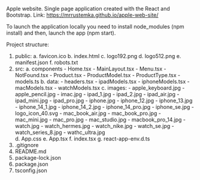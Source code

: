 Apple website. Single page application created with the React and Bootstrap.
Link: https://mrrustemka.github.io/apple-web-site/

To launch the application locally you need to install node_modules (npm install) and then, launch the app (npm start).

Project structure:

1. public:
   a. favicon.ico
   b. index.html
   c. logo192.png
   d. logo512.png
   e. manifest.json
   f. robots.txt
2. src:
   a. components - Home.tsx - MainLayout.tsx - Menu.tsx - NotFound.tsx - Product.tsx - ProductModel.tsx - ProductType.tsx - models.ts
   b. data: - headers.tsx - ipadModels.tsx - iphoneModels.tsx - macModels.tsx - watchModels.tsx
   c. images: - apple_keyboard.jpg - apple_pencil.jpg - imac.jpg - ipad_1.jpg - ipad_2.jpg - ipad_air.jpg - ipad_mini.jpg - ipad_pro.jpg - iphone.jpg - iphone_12.jpg - iphone_13.jpg - iphone_14_1.jpg - iphone_14_2.jpg - iphone_14_pro.jpg - iphone_se.jpg - logo_icon_40.svg - mac_book_air.jpg - mac_book_pro.jpg - mac_mini.jpg - mac_pro.jpg - mac_studio.jpg - macbook_pro_14.jpg - watch.jpg - watch_hermes.jpg - watch_nike.jpg - watch_se.jpg - watch_series_8.jpg - wathc_ultra.jpg  
    d. App.css
   e. App.tsx
   f. index.tsx
   g. react-app-env.d.ts
3. .gitignore
4. README.md
5. package-lock.json
6. package.json
7. tsconfig.json
